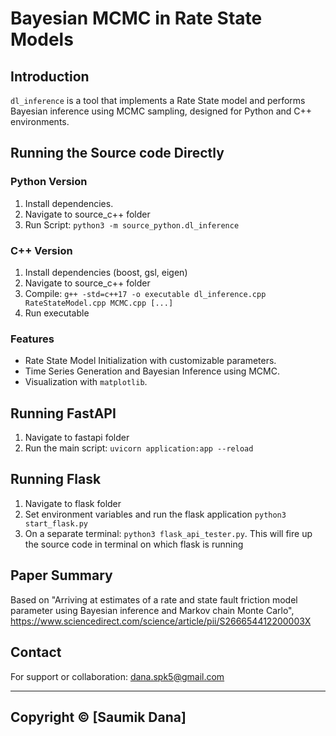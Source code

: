 # Bayesian MCMC in Rate State Models

## Introduction
`dl_inference` is a tool that implements a Rate State model and performs Bayesian inference using MCMC sampling, designed for Python and C++ environments.

## Running the Source code Directly
### Python Version
1. Install dependencies.
2. Navigate to source_c++ folder
3. Run Script: `python3 -m source_python.dl_inference`

### C++ Version
1. Install dependencies (boost, gsl, eigen)
2. Navigate to source_c++ folder
3. Compile: `g++ -std=c++17 -o executable dl_inference.cpp RateStateModel.cpp MCMC.cpp [...]`
4. Run executable

### Features
- Rate State Model Initialization with customizable parameters.
- Time Series Generation and Bayesian Inference using MCMC.
- Visualization with `matplotlib`.

## Running FastAPI
1. Navigate to fastapi folder
2. Run the main script: `uvicorn application:app --reload`

## Running Flask
1. Navigate to flask folder
2. Set environment variables and run the flask application
`python3 start_flask.py`
4. On a separate terminal: `python3 flask_api_tester.py`. This will fire up the source code in terminal on which flask is running

## Paper Summary
Based on "Arriving at estimates of a rate and state fault friction model parameter using Bayesian inference and Markov chain Monte Carlo", https://www.sciencedirect.com/science/article/pii/S266654412200003X

## Contact
For support or collaboration: dana.spk5@gmail.com

---
Copyright © [Saumik Dana]
---